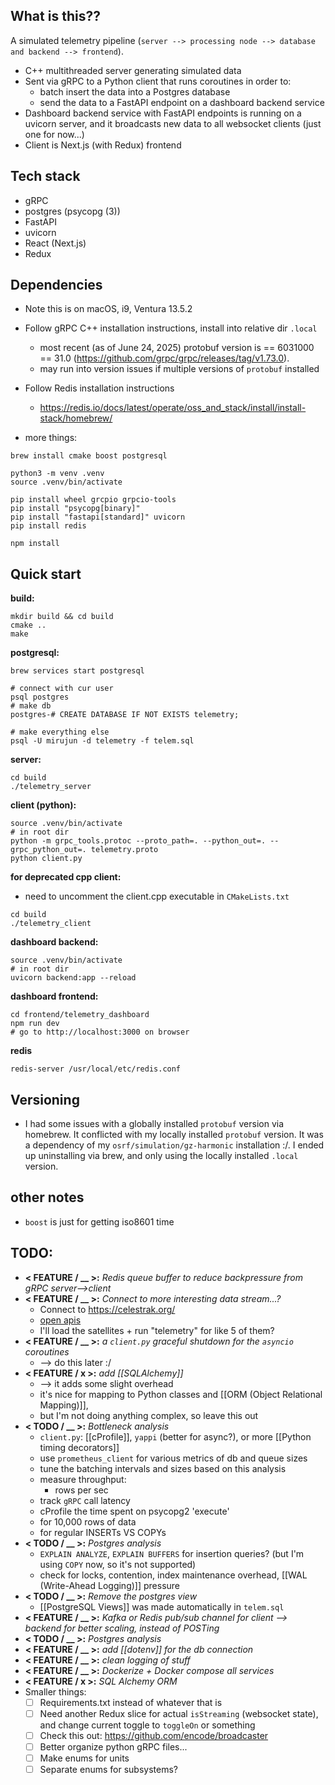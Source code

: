 
## What is this??
A simulated telemetry pipeline (`server --> processing node --> database and backend --> frontend`).

- C++ multithreaded server generating simulated data
- Sent via gRPC to a Python client that runs coroutines in order to:
    - batch insert the data into a Postgres database
    - send the data to a FastAPI endpoint on a dashboard backend service
- Dashboard backend service with FastAPI endpoints is running on a uvicorn server, and it broadcasts new data to all websocket clients (just one for now...)
- Client is Next.js (with Redux) frontend


## Tech stack
- gRPC
- postgres (psycopg (3))
- FastAPI
- uvicorn
- React (Next.js)
- Redux


## Dependencies

- Note this is on macOS, i9, Ventura 13.5.2
- Follow gRPC C++ installation instructions, install into relative dir `.local`
    - most recent (as of June 24, 2025) protobuf version is == 6031000 == 31.0 (https://github.com/grpc/grpc/releases/tag/v1.73.0).
    - may run into version issues if multiple versions of `protobuf` installed
- Follow Redis installation instructions
    - https://redis.io/docs/latest/operate/oss_and_stack/install/install-stack/homebrew/

- more things:

```shell
brew install cmake boost postgresql

python3 -m venv .venv
source .venv/bin/activate

pip install wheel grcpio grpcio-tools
pip install "psycopg[binary]"
pip install "fastapi[standard]" uvicorn
pip install redis

npm install
```

## Quick start
**build:**
```shell
mkdir build && cd build
cmake ..
make
```

**postgresql:**
```shell
brew services start postgresql

# connect with cur user
psql postgres
# make db
postgres-# CREATE DATABASE IF NOT EXISTS telemetry;

# make everything else
psql -U mirujun -d telemetry -f telem.sql
```

**server:**
```shell
cd build
./telemetry_server
```

**client (python):**
```shell
source .venv/bin/activate
# in root dir
python -m grpc_tools.protoc --proto_path=. --python_out=. --grpc_python_out=. telemetry.proto
python client.py
```

**for deprecated cpp client:**
- need to uncomment the client.cpp executable in `CMakeLists.txt`
```shell
cd build
./telemetry_client
```

**dashboard backend:**
```shell
source .venv/bin/activate
# in root dir 
uvicorn backend:app --reload
```

**dashboard frontend:**
```shell
cd frontend/telemetry_dashboard
npm run dev
# go to http://localhost:3000 on browser
```

**redis**
```shell
redis-server /usr/local/etc/redis.conf
```


## Versioning
- I had some issues with a globally installed `protobuf` version via homebrew. It conflicted with my locally installed `protobuf` version. It was a dependency of my `osrf/simulation/gz-harmonic` installation :/. I ended up uninstalling via brew, and only using the locally installed `.local` version.


## other notes
- `boost` is just for getting iso8601 time


## TODO:
- **< FEATURE / __ >:** *Redis queue buffer to reduce backpressure from gRPC server-->client*
- **< FEATURE / __ >:** *Connect to more interesting data stream...?*
	- Connect to https://celestrak.org/
	- [open apis](https://mixedanalytics.com/blog/list-actually-free-open-no-auth-needed-apis/)
	- I'll load the satellites + run "telemetry" for like 5 of them?
- **< FEATURE / __ >:** *a `client.py` graceful shutdown for the `asyncio` coroutines*
	- --> do this later :/
- **< FEATURE / x >:** *add [[SQLAlchemy]]*
	- --> it adds some slight overhead
	- it's nice for mapping to Python classes and [[ORM (Object Relational Mapping)]],
	- but I'm not doing anything complex, so leave this out
- **< TODO / __ >:** *Bottleneck analysis*
	- `client.py`: [[cProfile]], `yappi` (better for async?), or more [[Python timing decorators]]
	- use `prometheus_client` for various metrics of db and queue sizes
	- tune the batching intervals and sizes based on this analysis
	- measure throughput:
		- rows per sec
	- track `gRPC` call latency
	- cProfile the time spent on psycopg2 'execute'
	- for 10,000 rows of data
	- for regular INSERTs VS COPYs
- **< TODO / __ >:** *Postgres analysis*
	- `EXPLAIN ANALYZE`, `EXPLAIN BUFFERS` for insertion queries? (but I'm using `COPY` now, so it's not supported)
	- check for locks, contention, index maintenance overhead, [[WAL (Write-Ahead Logging)]] pressure
- **< TODO / __ >:** *Remove the postgres view*
	- [[PostgreSQL Views]] was made automatically in `telem.sql`
- **< FEATURE / __ >:** *Kafka or Redis pub/sub channel for client --> backend for better scaling, instead of POSTing*
- **< TODO / __ >:** *Postgres analysis*
- **< FEATURE / __ >:** *add [[dotenv]] for the db connection*
- **< FEATURE / __ >:** *clean logging of stuff*
- **< FEATURE / __ >:** *Dockerize + Docker compose all services*
- **< FEATURE / x >:** *SQL Alchemy ORM*
- Smaller things:
	- [ ] Requirements.txt instead of whatever that is
	- [ ] Need another Redux slice for actual `isStreaming` (websocket state), and change current toggle to `toggleOn` or something
	- [ ] Check this out: https://github.com/encode/broadcaster
	- [ ] Better organize python gRPC files...
	- [ ] Make enums for units
	- [ ] Separate enums for subsystems?